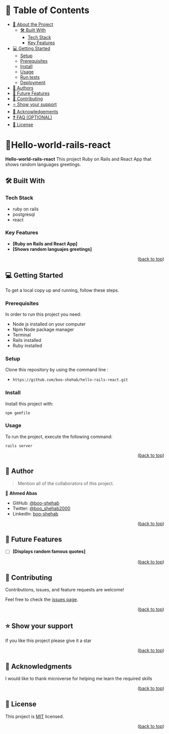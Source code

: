 <a name="readme-top"></a>

 
<!-- TABLE OF CONTENTS -->

# 📗 Table of Contents

- [📖 About the Project](#about-project)
  - [🛠 Built With](#built-with)
    - [Tech Stack](#tech-stack)
    - [Key Features](#key-features)
- [💻 Getting Started](#getting-started)
  - [Setup](#setup)
  - [Prerequisites](#prerequisites)
  - [Install](#install)
  - [Usage](#usage)
  - [Run tests](#run-tests)
  - [Deployment](#triangular_flag_on_post-deployment)
- [👥 Authors](#authors)
- [🔭 Future Features](#future-features)
- [🤝 Contributing](#contributing)
- [⭐️ Show your support](#support)
- [🙏 Acknowledgements](#acknowledgements)
- [❓ FAQ (OPTIONAL)](#faq)
- [📝 License](#license)

<!-- PROJECT DESCRIPTION -->

# 📖Hello-world-rails-react   <a name="about-project"></a>

**Hello-world-rails-react** This project Ruby on Rails and React App that shows random languages greetings.

## 🛠 Built With <a name="built-with"></a>

### Tech Stack <a name="tech-stack"></a>

- ruby on rails
- postgresql
- react

<!-- Features -->

### Key Features <a name="key-features"></a>

- **[Ruby on Rails and React App]**
- **[Shows random languajes greetings]**

<p align="right">(<a href="#readme-top">back to top</a>)</p>

<!-- GETTING STARTED -->

## 💻 Getting Started <a name="getting-started"></a>

To get a local copy up and running, follow these steps.

### Prerequisites

In order to run this project you need:

- Node js installed on your computer
- Npm Node package manager
- Terminal
- Rails installed
- Ruby installed

### Setup

Clone this repository by using the command line :

- `https://github.com/boo-shehab/hello-rails-react.git`

### Install

Install this project with:

`npm gemfile`

### Usage

To run the project, execute the following command:

`rails server`

<p align="right">(<a href="#readme-top">back to top</a>)</p>

<!-- AUTHORS -->

## 👥 Author <a name="authors"></a>

> Mention all of the collaborators of this project.

👤 **Ahmed Abas**

- GitHub: [@boo-shehab](https://github.com/boo-shehab)
- Twitter: [@boo_shehab2000](https://twitter.com/boo_shehab2000)
- LinkedIn: [boo-shehab](https://www.linkedin.com/in/boo-shehab)


<p align="right">(<a href="#readme-top">back to top</a>)</p>

<!-- FUTURE FEATURES -->

## 🔭 Future Features <a name="future-features"></a>

- [ ] **[Displays random famous quotes]**

<p align="right">(<a href="#readme-top">back to top</a>)</p>

<!-- CONTRIBUTING -->

## 🤝 Contributing <a name="contributing"></a>

Contributions, issues, and feature requests are welcome!

Feel free to check the [issues page](../../issues/).

<p align="right">(<a href="#readme-top">back to top</a>)</p>

<!-- SUPPORT -->

## ⭐️ Show your support <a name="support"></a>

If you like this project please give it a star

<p align="right">(<a href="#readme-top">back to top</a>)</p>

<!-- ACKNOWLEDGEMENTS -->

## 🙏 Acknowledgments <a name="acknowledgements"></a>

I would like to thank microverse for helping me learn the required skills

<p align="right">(<a href="#readme-top">back to top</a>)</p>

<!-- LICENSE -->

## 📝 License <a name="license"></a>

This project is [MIT](./LICENSE) licensed.

<p align="right">(<a href="#readme-top">back to top</a>)</p>

